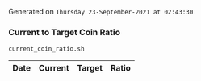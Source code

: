 Generated on `Thursday 23-September-2021 at 02:43:30`

### Current to Target Coin Ratio
`current_coin_ratio.sh`

Date|Current|Target|Ratio
---|---|---|---
